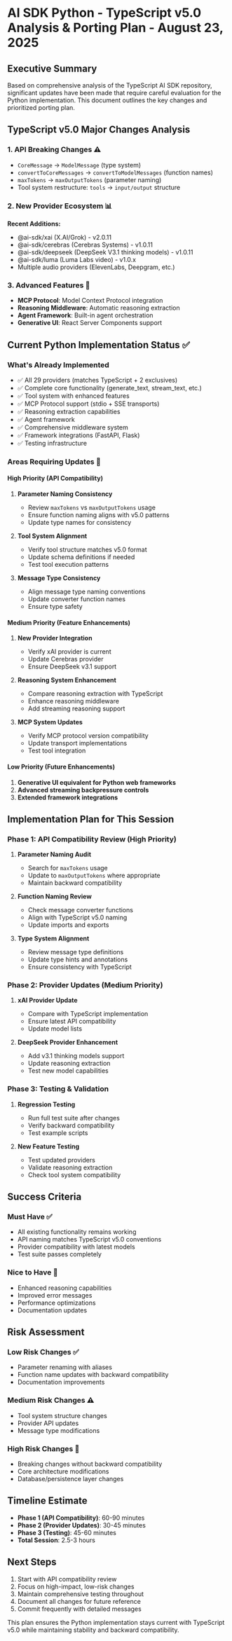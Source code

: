 # AI SDK Python - TypeScript v5.0 Analysis & Porting Plan - August 23, 2025

## Executive Summary

Based on comprehensive analysis of the TypeScript AI SDK repository, significant updates have been made that require careful evaluation for the Python implementation. This document outlines the key changes and prioritized porting plan.

## TypeScript v5.0 Major Changes Analysis

### 1. API Breaking Changes ⚠️
- `CoreMessage` → `ModelMessage` (type system)
- `convertToCoreMessages` → `convertToModelMessages` (function names)
- `maxTokens` → `maxOutputTokens` (parameter naming)
- Tool system restructure: `tools` → `input/output` structure

### 2. New Provider Ecosystem 📊
**Recent Additions:**
- @ai-sdk/xai (X.AI/Grok) - v2.0.11
- @ai-sdk/cerebras (Cerebras Systems) - v1.0.11  
- @ai-sdk/deepseek (DeepSeek V3.1 thinking models) - v1.0.11
- @ai-sdk/luma (Luma Labs video) - v1.0.x
- Multiple audio providers (ElevenLabs, Deepgram, etc.)

### 3. Advanced Features 🚀
- **MCP Protocol**: Model Context Protocol integration
- **Reasoning Middleware**: Automatic reasoning extraction
- **Agent Framework**: Built-in agent orchestration
- **Generative UI**: React Server Components support

## Current Python Implementation Status ✅

### What's Already Implemented
- ✅ All 29 providers (matches TypeScript + 2 exclusives)
- ✅ Complete core functionality (generate_text, stream_text, etc.)
- ✅ Tool system with enhanced features
- ✅ MCP Protocol support (stdio + SSE transports)
- ✅ Reasoning extraction capabilities
- ✅ Agent framework
- ✅ Comprehensive middleware system
- ✅ Framework integrations (FastAPI, Flask)
- ✅ Testing infrastructure

### Areas Requiring Updates 🔧

#### High Priority (API Compatibility)
1. **Parameter Naming Consistency**
   - Review `maxTokens` vs `maxOutputTokens` usage
   - Ensure function naming aligns with v5.0 patterns
   - Update type names for consistency

2. **Tool System Alignment**
   - Verify tool structure matches v5.0 format
   - Update schema definitions if needed
   - Test tool execution patterns

3. **Message Type Consistency**
   - Align message type naming conventions
   - Update converter function names
   - Ensure type safety

#### Medium Priority (Feature Enhancements)
1. **New Provider Integration**
   - Verify xAI provider is current
   - Update Cerebras provider
   - Ensure DeepSeek v3.1 support

2. **Reasoning System Enhancement**
   - Compare reasoning extraction with TypeScript
   - Enhance reasoning middleware
   - Add streaming reasoning support

3. **MCP System Updates**
   - Verify MCP protocol version compatibility
   - Update transport implementations
   - Test tool integration

#### Low Priority (Future Enhancements)
1. **Generative UI equivalent for Python web frameworks**
2. **Advanced streaming backpressure controls**
3. **Extended framework integrations**

## Implementation Plan for This Session

### Phase 1: API Compatibility Review (High Priority)
1. **Parameter Naming Audit**
   - Search for `maxTokens` usage
   - Update to `maxOutputTokens` where appropriate
   - Maintain backward compatibility

2. **Function Naming Review**
   - Check message converter functions
   - Align with TypeScript v5.0 naming
   - Update imports and exports

3. **Type System Alignment**
   - Review message type definitions
   - Update type hints and annotations
   - Ensure consistency with TypeScript

### Phase 2: Provider Updates (Medium Priority)
1. **xAI Provider Update**
   - Compare with TypeScript implementation
   - Ensure latest API compatibility
   - Update model lists

2. **DeepSeek Provider Enhancement**
   - Add v3.1 thinking models support
   - Update reasoning extraction
   - Test new model capabilities

### Phase 3: Testing & Validation
1. **Regression Testing**
   - Run full test suite after changes
   - Verify backward compatibility
   - Test example scripts

2. **New Feature Testing**
   - Test updated providers
   - Validate reasoning extraction
   - Check tool system compatibility

## Success Criteria

### Must Have ✅
- All existing functionality remains working
- API naming matches TypeScript v5.0 conventions
- Provider compatibility with latest models
- Test suite passes completely

### Nice to Have 🎯
- Enhanced reasoning capabilities
- Improved error messages
- Performance optimizations
- Documentation updates

## Risk Assessment

### Low Risk Changes ✅
- Parameter renaming with aliases
- Function name updates with backward compatibility
- Documentation improvements

### Medium Risk Changes ⚠️
- Tool system structure changes
- Provider API updates
- Message type modifications

### High Risk Changes 🚨
- Breaking changes without backward compatibility
- Core architecture modifications
- Database/persistence layer changes

## Timeline Estimate

- **Phase 1 (API Compatibility)**: 60-90 minutes
- **Phase 2 (Provider Updates)**: 30-45 minutes  
- **Phase 3 (Testing)**: 45-60 minutes
- **Total Session**: 2.5-3 hours

## Next Steps

1. Start with API compatibility review
2. Focus on high-impact, low-risk changes
3. Maintain comprehensive testing throughout
4. Document all changes for future reference
5. Commit frequently with detailed messages

This plan ensures the Python implementation stays current with TypeScript v5.0 while maintaining stability and backward compatibility.